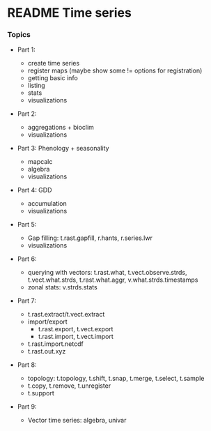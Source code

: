 # README Time series

### Topics

- Part 1:
  - create time series
  - register maps (maybe show some != options for registration)
  - getting basic info
  - listing
  - stats
  - visualizations

- Part 2: 
  - aggregations + bioclim
  - visualizations

- Part 3: Phenology + seasonality
  - mapcalc 
  - algebra
  - visualizations

- Part 4: GDD
  - accumulation
  - visualizations

- Part 5:
  - Gap filling: t.rast.gapfill, r.hants, r.series.lwr
  - visualizations

- Part 6:
  - querying with vectors: t.rast.what, t.vect.observe.strds, t.vect.what.strds, t.rast.what.aggr, v.what.strds.timestamps
  - zonal stats: v.strds.stats

- Part 7:
  - t.rast.extract/t.vect.extract
  - import/export
      - t.rast.export, t.vect.export
      - t.rast.import, t.vect.import
  - t.rast.import.netcdf
  - t.rast.out.xyz

- Part 8:
  - topology: t.topology, t.shift, t.snap, t.merge, t.select, t.sample
  - t.copy, t.remove, t.unregister
  - t.support

- Part 9:
  - Vector time series: algebra, univar